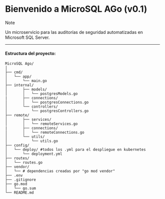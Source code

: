 # Bienvenido a MicroSQL AGo (v0.1)

> [!NOTE] 
> 
> Un microservicio para las auditorías de seguridad automatizadas en Microsoft SQL Server.

---

#### Estructura del proyecto: 

```
MicroSQL Ago/
│
├── cmd/
│   └── app/
│       └── main.go
├── internal/
│       ├── models/
│       │   └── postgresModels.go
|	    ├──	connections/
│       │   └── postgresConnections.go
│       └── controllers/
│           └── postgresControllers.go
├── remote/
│       ├── services/
│       │   └── remoteServices.go
|	    ├──	connections/
│       │   └── remoteConnections.go
│       └── utils/
│           └── utils.go
├── config/
│   └── deploy/ #todos los .yml para el despliegue en kubernetes
│       └── deployment.yml
├── routes/
│   └── routes.go
├── vendor/
│   └── # dependencias creadas por "go mod vendor"    
├── .env
├── .gitignore
├── go.mod
│   └── go.sum
└── README.md
```